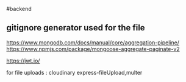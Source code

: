 #backend

## gitignore generator used for the file

https://www.mongodb.com/docs/manual/core/aggregation-pipeline/
https://www.npmjs.com/package/mongoose-aggregate-paginate-v2

https://jwt.io/

for file uploads : cloudinary express-fileUpload,multer
